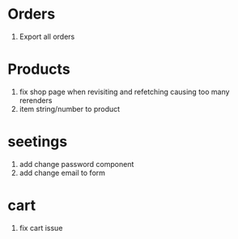 # Orders

1. Export all orders

# Products

1. fix shop page when revisiting and refetching causing too many rerenders
2. item string/number to product

# seetings

1. add change password component
2. add change email to form

# cart

1. fix cart issue
